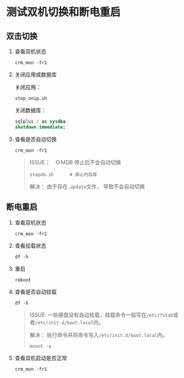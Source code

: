 # 测试双机切换和断电重启

## 双击切换

1. 查看双机状态

   ```shell
   crm_mon -fr1
   ```

2. 关闭应用或数据库

   关闭应用：

   ```shell
   stop_onip.sh
   ```

   关闭数据库：

   ```sql
   sqlplus / as sysdba
   shutdown immediate;
   ```

3. 查看是否自动切换

   ```shell
   crm_mon -fr1
   ```

   > ISSUE：　ＯＭDB 停止后不会自动切换
   >
   > ```shell
   > stopdb.sh      # 停止内存库
   > ```
   >
   > 解决：    由于存在`.update`文件， 导致不会自动切换 

## 断电重启

1. 查看双机状态

   ```shell
   crm_mon -fr1
   ```

2. 查看挂载状态

   ```shell
   df -h
   ```

3. 重启

   ```shell
   reboot
   ```

4. 查看是否自动挂载

   ```shell
   df -h
   ```

   > ISSUE: 一些硬盘没有自动挂载，挂载命令一般写在`/etc/fstab`或者`/etc/init.d/boot.local`内。
   >
   > 解决： 执行命令并将命令写入`/etc/init.d/boot.local`内。
   >
   > ```shell
   > mount -a
   > ```

5. 查看双机启动是否正常

   ```shell
   crm_mon -fr1
   ```

   